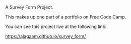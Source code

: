 A Survey Form Project.

This makes up one part of a portfolio on Free Code Camp.

You can see this project live at the following link:

https://alagaam.github.io/survey_form/